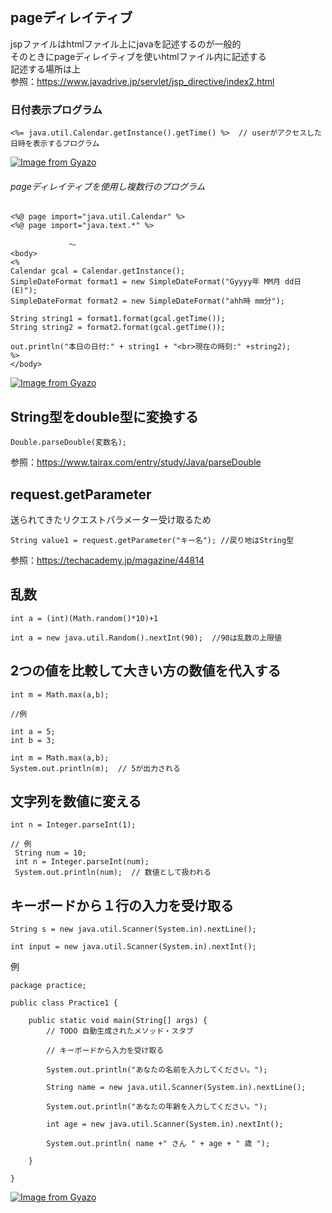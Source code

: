 ## pageディレイティブ
jspファイルはhtmlファイル上にjavaを記述するのが一般的  
そのときにpageディレイティブを使いhtmlファイル内に記述する  
記述する場所は上  
参照：https://www.javadrive.jp/servlet/jsp_directive/index2.html

### 日付表示プログラム
```
<%= java.util.Calendar.getInstance().getTime() %>  // userがアクセスした日時を表示するプログラム 
```
[![Image from Gyazo](https://i.gyazo.com/874bffd9241cfa40f3b8e6d9ed851080.png)](https://gyazo.com/874bffd9241cfa40f3b8e6d9ed851080)

###### pageディレイティブを使用し複数行のプログラム
```
<%@ page import="java.util.Calendar" %>
<%@ page import="java.text.*" %>

             ～
<body>
<%
Calendar gcal = Calendar.getInstance();
SimpleDateFormat format1 = new SimpleDateFormat("Gyyyy年 MM月 dd日 (E)");
SimpleDateFormat format2 = new SimpleDateFormat("ahh時 mm分");

String string1 = format1.format(gcal.getTime());
String string2 = format2.format(gcal.getTime());

out.println("本日の日付:" + string1 + "<br>現在の時刻:" +string2);
%>
</body>
```
[![Image from Gyazo](https://i.gyazo.com/184da44608c5b9515ef8f8d940d478e8.png)](https://gyazo.com/184da44608c5b9515ef8f8d940d478e8)

## String型をdouble型に変換する
```
Double.parseDouble(変数名);
```
参照：https://www.tairax.com/entry/study/Java/parseDouble

## request.getParameter
送られてきたリクエストパラメーター受け取るため
```
String value1 = request.getParameter("キー名"); //戻り地はString型
```
参照：https://techacademy.jp/magazine/44814


## 乱数
```
int a = (int)(Math.random()*10)+1
```
```
int a = new java.util.Random().nextInt(90);  //90は乱数の上限値
```

## 2つの値を比較して大きい方の数値を代入する
```
int m = Math.max(a,b);

//例

int a = 5;
int b = 3;

int m = Math.max(a,b);
System.out.println(m);  // 5が出力される
```
## 文字列を数値に変える
```
int n = Integer.parseInt(1);

// 例
 String num = 10;
 int n = Integer.parseInt(num);
 System.out.println(num);  // 数値として扱われる
 ```
 
 ## キーボードから１行の入力を受け取る
 
 ```
 String s = new java.util.Scanner(System.in).nextLine();
 ```
 ```
 int input = new java.util.Scanner(System.in).nextInt();
 ```
例
```
package practice;

public class Practice1 {

	public static void main(String[] args) {
		// TODO 自動生成されたメソッド・スタブ
		
		// キーボードから入力を受け取る
		
		System.out.println("あなたの名前を入力してください。");
		
		String name = new java.util.Scanner(System.in).nextLine();
		
		System.out.println("あなたの年齢を入力してください。");
		
		int age = new java.util.Scanner(System.in).nextInt();
		
		System.out.println( name +" さん " + age + " 歳 ");

	}

}
```
[![Image from Gyazo](https://i.gyazo.com/dbc3e1ece0e3d4434702274f6e1a114f.png)](https://gyazo.com/dbc3e1ece0e3d4434702274f6e1a114f)
 
